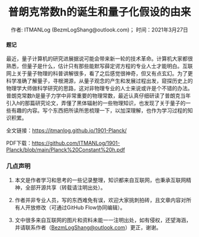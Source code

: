 # <center>普朗克常数h的诞生和量子化假设的由来</center>

<center> 作者: ITMANLog (BezmLogShang@outlook.com)； 时间：2021年3月27日 </center>


#### 题记

最近，量子计算机的研究进展据说可能会带来新一轮的技术革命。计算机大家都很熟悉，但量子是什么，估计只有那些能默写薛定谔方程的专业人士才能明白。互联网上关于量子物理的科普讲解很多，看了之后感觉很神奇，但又有点玄幻。为了更科学准确了解量子，寻根溯源，从量子观念的产生和发展过程出发，窥探历史上的物理学大师做科学研究的思路，这对非物理专业的人士来说或许是个不错的办法。普朗克常数*h*是量子力学中非常重要的物理常数，最近认真仔细研读了普朗克当年引入*h*的那篇研究论文，弄懂了黑体辐射的一些物理知识，也发现了关于量子的一些有趣的内容。写个东西把所读所思梳理一下，以加深理解，也作为学习过程的知识积累。


全文链接：https://itmanlog.github.io/1901-Planck/

PDF下载：https://github.com/ITMANLog/1901-Planck/blob/main/Planck%20Constant%20h.pdf

### 几点声明

1. 本文是作者学习和思考的一些记录整理，知识都来自互联网，也秉承互联网精神，全部开源共享（转载请注明出处）。

2. 作者并非专业人员，写的东西难免有误，欢迎大家挑刺拍砖，且文章内容对所有人开放修改（可通过GitHub Flow协同编辑）。

3. 文中很多来自互联网的图片和资料未能一一注明出处，如有侵权，还望海涵，并请联系作者（BezmLogShang@outlook.com）更正，谢谢。



